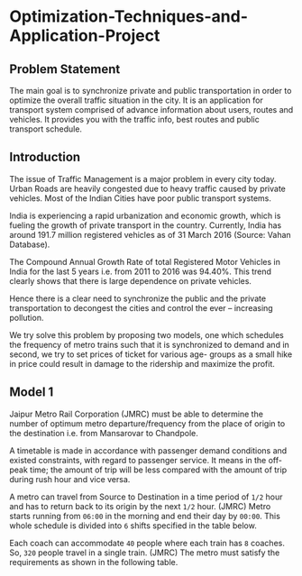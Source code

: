 # Optimization-Techniques-and-Application-Project

## Problem Statement
The main goal is to synchronize private and public transportation in order to optimize the overall traffic situation in the city. It is an application for transport system comprised of advance information about users, routes and vehicles. It provides you with the traffic info, best routes and public transport schedule.

## Introduction
The issue of Traffic Management is a major problem in every city today. Urban Roads are heavily congested due to heavy traffic caused by private vehicles. Most of the Indian Cities have poor public transport systems. 

India is experiencing a rapid urbanization and economic growth, which is fueling the growth of private transport in the country. Currently, India has around 191.7 million registered vehicles as of 31 March 2016 (Source: Vahan Database). 

The Compound Annual Growth Rate of total Registered Motor Vehicles in India for the last 5 years i.e. from 2011 to 2016 was 94.40%. This trend clearly shows that there is large dependence on private vehicles.

Hence there is a clear need to synchronize the public and the private transportation to decongest the cities and control the ever – increasing
pollution.

We try solve this problem by proposing two models, one which schedules the frequency of metro trains such that it is synchronized to demand and in second, we try to set prices of ticket for various age- groups as a small hike in price could result in damage to the ridership and maximize the profit.

## Model 1
Jaipur Metro Rail Corporation (JMRC) must be able to determine the number of optimum metro departure/frequency from the place of origin to the destination i.e. from Mansarovar to Chandpole.

A timetable is made in accordance with passenger demand conditions and existed constraints, with regard to passenger service. It means in the off-peak time; the amount of trip will be less compared with the amount of trip during rush hour and vice versa.

A metro can travel from Source to Destination in a time period of ```1/2``` hour and has to return back to its origin by the next ```1/2``` hour. (JMRC)
Metro starts running from ```06:00``` in the morning and end their day by ```00:00```. This whole schedule is divided into ```6``` shifts specified in the table below.

Each coach can accommodate ```40``` people where each train has ```8``` coaches. So, ```320``` people travel in a single train. (JMRC)
The metro must satisfy the requirements as shown in the following table.

